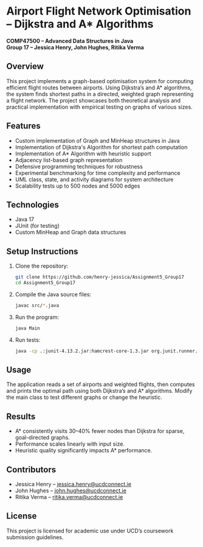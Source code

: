 # Airport Flight Network Optimisation – Dijkstra and A* Algorithms
**COMP47500 – Advanced Data Structures in Java**  
**Group 17 – Jessica Henry, John Hughes, Ritika Verma**

## Overview
This project implements a graph-based optimisation system for computing efficient flight routes between airports. Using Dijkstra’s and A* algorithms, the system finds shortest paths in a directed, weighted graph representing a flight network. The project showcases both theoretical analysis and practical implementation with empirical testing on graphs of various sizes.

## Features
- Custom implementation of Graph and MinHeap structures in Java
- Implementation of Dijkstra's Algorithm for shortest path computation
- Implementation of A* Algorithm with heuristic support
- Adjacency list-based graph representation
- Defensive programming techniques for robustness
- Experimental benchmarking for time complexity and performance
- UML class, state, and activity diagrams for system architecture
- Scalability tests up to 500 nodes and 5000 edges

## Technologies
- Java 17
- JUnit (for testing)
- Custom MinHeap and Graph data structures

## Setup Instructions
1. Clone the repository:
    ```bash
    git clone https://github.com/henry-jessica/Assignment5_Group17
    cd Assignment5_Group17
    ```

2. Compile the Java source files:
    ```bash
    javac src/*.java
    ```

3. Run the program:
    ```bash
    java Main
    ```

4. Run tests:
    ```bash
    java -cp .:junit-4.13.2.jar:hamcrest-core-1.3.jar org.junit.runner.JUnitCore GraphTest
    ```

## Usage
The application reads a set of airports and weighted flights, then computes and prints the optimal path using both Dijkstra’s and A* algorithms. Modify the main class to test different graphs or change the heuristic.

## Results
- A* consistently visits 30–40% fewer nodes than Dijkstra for sparse, goal-directed graphs.
- Performance scales linearly with input size.
- Heuristic quality significantly impacts A* performance.

## Contributors
- Jessica Henry – jessica.henry@ucdconnect.ie
- John Hughes – john.hughes@ucdconnect.ie
- Ritika Verma – ritika.verma@ucdconnect.ie

## License
This project is licensed for academic use under UCD’s coursework submission guidelines.
